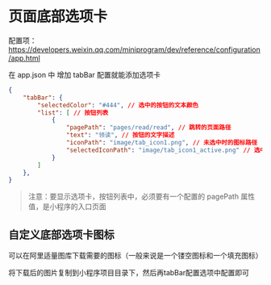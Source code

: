 # 页面底部选项卡

配置项：https://developers.weixin.qq.com/miniprogram/dev/reference/configuration/app.html

在 app.json 中 增加 tabBar 配置就能添加选项卡
```json
{
    "tabBar": {
        "selectedColor": "#444", // 选中的按钮的文本颜色
        "list": [ // 按钮列表
            {
                "pagePath": "pages/read/read", // 跳转的页面路径
                "text": "领读", // 按钮的文字描述
                "iconPath": "image/tab_icon1.png", // 未选中时的图标路径
                "selectedIconPath": "image/tab_icon1_active.png" // 选中时的图标路径
            }
        ]
    },
}
```

> 注意：要显示选项卡，按钮列表中，必须要有一个配置的 pagePath 属性值，是小程序的入口页面

## 自定义底部选项卡图标
可以在阿里适量图库下载需要的图标（一般来说是一个镂空图标和一个填充图标）

将下载后的图片复制到小程序项目目录下，然后再tabBar配置选项中配置即可